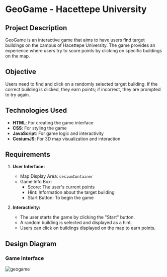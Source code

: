 # GeoGame - Hacettepe University

## Project Description
GeoGame is an interactive game that aims to have users find target buildings on the campus of Hacettepe University. The game provides an experience where users try to score points by clicking on specific buildings on the map.

## Objective
Users need to find and click on a randomly selected target building. If the correct building is clicked, they earn points; if incorrect, they are prompted to try again.

## Technologies Used
- **HTML**: For creating the game interface
- **CSS**: For styling the game
- **JavaScript**: For game logic and interactivity
- **CesiumJS**: For 3D map visualization and interaction

## Requirements
1. **User Interface:**
   - Map Display Area: `cesiumContainer`
   - Game Info Box:
     - Score: The user's current points
     - Hint: Information about the target building
     - Start Button: To begin the game

2. **Interactivity:**
   - The user starts the game by clicking the "Start" button.
   - A random building is selected and displayed as a hint.
   - Users can click on buildings displayed on the map to earn points.

## Design Diagram

### Game Interface
![geogame](https://github.com/user-attachments/assets/482a0543-5f1c-4c88-857a-beb60a519043)




